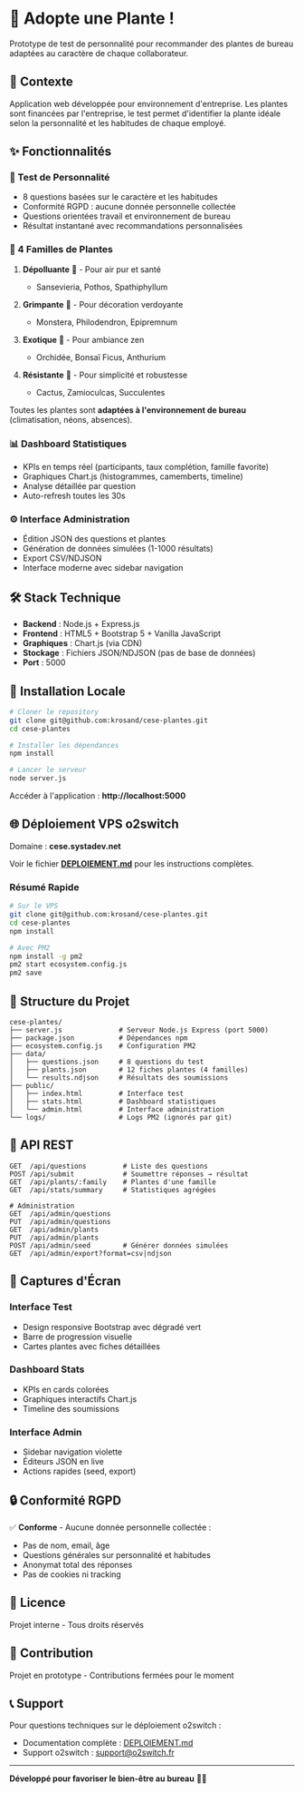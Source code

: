 # 🌿 Adopte une Plante !

Prototype de test de personnalité pour recommander des plantes de bureau adaptées au caractère de chaque collaborateur.

## 🎯 Contexte

Application web développée pour environnement d'entreprise. Les plantes sont financées par l'entreprise, le test permet d'identifier la plante idéale selon la personnalité et les habitudes de chaque employé.

## ✨ Fonctionnalités

### 🧪 Test de Personnalité
- 8 questions basées sur le caractère et les habitudes
- Conformité RGPD : aucune donnée personnelle collectée
- Questions orientées travail et environnement de bureau
- Résultat instantané avec recommandations personnalisées

### 🌱 4 Familles de Plantes

1. **Dépolluante** 🌿 - Pour air pur et santé
   - Sansevieria, Pothos, Spathiphyllum

2. **Grimpante** 🌴 - Pour décoration verdoyante
   - Monstera, Philodendron, Epipremnum

3. **Exotique** 🌸 - Pour ambiance zen
   - Orchidée, Bonsaï Ficus, Anthurium

4. **Résistante** 🌵 - Pour simplicité et robustesse
   - Cactus, Zamioculcas, Succulentes

Toutes les plantes sont **adaptées à l'environnement de bureau** (climatisation, néons, absences).

### 📊 Dashboard Statistiques
- KPIs en temps réel (participants, taux complétion, famille favorite)
- Graphiques Chart.js (histogrammes, camemberts, timeline)
- Analyse détaillée par question
- Auto-refresh toutes les 30s

### ⚙️ Interface Administration
- Édition JSON des questions et plantes
- Génération de données simulées (1-1000 résultats)
- Export CSV/NDJSON
- Interface moderne avec sidebar navigation

## 🛠️ Stack Technique

- **Backend** : Node.js + Express.js
- **Frontend** : HTML5 + Bootstrap 5 + Vanilla JavaScript
- **Graphiques** : Chart.js (via CDN)
- **Stockage** : Fichiers JSON/NDJSON (pas de base de données)
- **Port** : 5000

## 🚀 Installation Locale

```bash
# Cloner le repository
git clone git@github.com:krosand/cese-plantes.git
cd cese-plantes

# Installer les dépendances
npm install

# Lancer le serveur
node server.js
```

Accéder à l'application : **http://localhost:5000**

## 🌐 Déploiement VPS o2switch

Domaine : **cese.systadev.net**

Voir le fichier **[DEPLOIEMENT.md](./DEPLOIEMENT.md)** pour les instructions complètes.

### Résumé Rapide

```bash
# Sur le VPS
git clone git@github.com:krosand/cese-plantes.git
cd cese-plantes
npm install

# Avec PM2
npm install -g pm2
pm2 start ecosystem.config.js
pm2 save
```

## 📁 Structure du Projet

```
cese-plantes/
├── server.js              # Serveur Node.js Express (port 5000)
├── package.json           # Dépendances npm
├── ecosystem.config.js    # Configuration PM2
├── data/
│   ├── questions.json     # 8 questions du test
│   ├── plants.json        # 12 fiches plantes (4 familles)
│   └── results.ndjson     # Résultats des soumissions
├── public/
│   ├── index.html         # Interface test
│   ├── stats.html         # Dashboard statistiques
│   └── admin.html         # Interface administration
└── logs/                  # Logs PM2 (ignorés par git)
```

## 🔌 API REST

```
GET  /api/questions         # Liste des questions
POST /api/submit            # Soumettre réponses → résultat
GET  /api/plants/:family    # Plantes d'une famille
GET  /api/stats/summary     # Statistiques agrégées

# Administration
GET  /api/admin/questions
PUT  /api/admin/questions
GET  /api/admin/plants
PUT  /api/admin/plants
POST /api/admin/seed        # Générer données simulées
GET  /api/admin/export?format=csv|ndjson
```

## 🎨 Captures d'Écran

### Interface Test
- Design responsive Bootstrap avec dégradé vert
- Barre de progression visuelle
- Cartes plantes avec fiches détaillées

### Dashboard Stats
- KPIs en cards colorées
- Graphiques interactifs Chart.js
- Timeline des soumissions

### Interface Admin
- Sidebar navigation violette
- Éditeurs JSON en live
- Actions rapides (seed, export)

## 🔒 Conformité RGPD

✅ **Conforme** - Aucune donnée personnelle collectée :
- Pas de nom, email, âge
- Questions générales sur personnalité et habitudes
- Anonymat total des réponses
- Pas de cookies ni tracking

## 📝 Licence

Projet interne - Tous droits réservés

## 🤝 Contribution

Projet en prototype - Contributions fermées pour le moment

## 📞 Support

Pour questions techniques sur le déploiement o2switch :
- Documentation complète : [DEPLOIEMENT.md](./DEPLOIEMENT.md)
- Support o2switch : support@o2switch.fr

---

**Développé pour favoriser le bien-être au bureau** 🏢🌿
